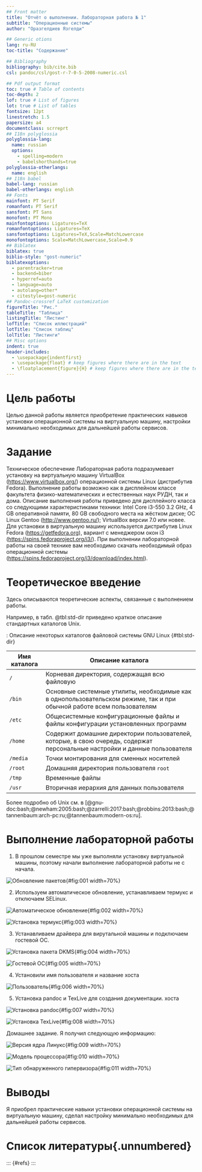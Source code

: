 ```yaml
---
## Front matter
title: "Отчёт о выполнении. Лабораторная работа № 1"
subtitle: "Операционные системы"
author: "Оразгелдиев Язгелди"

## Generic otions
lang: ru-RU
toc-title: "Содержание"

## Bibliography
bibliography: bib/cite.bib
csl: pandoc/csl/gost-r-7-0-5-2008-numeric.csl

## Pdf output format
toc: true # Table of contents
toc-depth: 2
lof: true # List of figures
lot: true # List of tables
fontsize: 12pt
linestretch: 1.5
papersize: a4
documentclass: scrreprt
## I18n polyglossia
polyglossia-lang:
  name: russian
  options:
	- spelling=modern
	- babelshorthands=true
polyglossia-otherlangs:
  name: english
## I18n babel
babel-lang: russian
babel-otherlangs: english
## Fonts
mainfont: PT Serif
romanfont: PT Serif
sansfont: PT Sans
monofont: PT Mono
mainfontoptions: Ligatures=TeX
romanfontoptions: Ligatures=TeX
sansfontoptions: Ligatures=TeX,Scale=MatchLowercase
monofontoptions: Scale=MatchLowercase,Scale=0.9
## Biblatex
biblatex: true
biblio-style: "gost-numeric"
biblatexoptions:
  - parentracker=true
  - backend=biber
  - hyperref=auto
  - language=auto
  - autolang=other*
  - citestyle=gost-numeric
## Pandoc-crossref LaTeX customization
figureTitle: "Рис."
tableTitle: "Таблица"
listingTitle: "Листинг"
lofTitle: "Список иллюстраций"
lotTitle: "Список таблиц"
lolTitle: "Листинги"
## Misc options
indent: true
header-includes:
  - \usepackage{indentfirst}
  - \usepackage{float} # keep figures where there are in the text
  - \floatplacement{figure}{H} # keep figures where there are in the text
---
```


# Цель работы

Целью данной работы является приобретение практических навыков установки операционной системы на виртуальную машину, настройки минимально необходимых для дальнейшей работы сервисов.
# Задание

Техническое обеспечение
Лабораторная работа подразумевает установку на виртуальную машину VirtualBox (https://www.virtualbox.org/) операционной системы Linux (дистрибутив Fedora).
Выполнение работы возможно как в дисплейном классе факультета физико-математических и естественных наук РУДН, так и дома. Описание выполнения работы приведено для дисплейного класса со следующими характеристиками техники:
Intel Core i3-550 3.2 GHz, 4 GB оперативной памяти, 80 GB свободного места на жёстком диске;
ОС Linux Gentoo (http://www.gentoo.ru/);
VirtualBox версии 7.0 или новее.
Для установки в виртуальную машину используется дистрибутив Linux Fedora (https://getfedora.org), вариант с менеджером окон i3 (https://spins.fedoraproject.org/i3/).
При выполнении лабораторной работы на своей технике вам необходимо скачать необходимый образ операционной системы (https://spins.fedoraproject.org/i3/download/index.html).

# Теоретическое введение

Здесь описываются теоретические аспекты, связанные с выполнением работы.

Например, в табл. @tbl:std-dir приведено краткое описание стандартных каталогов Unix.

: Описание некоторых каталогов файловой системы GNU Linux {#tbl:std-dir}

| Имя каталога | Описание каталога                                                                                                          |
|--------------|----------------------------------------------------------------------------------------------------------------------------|
| `/`          | Корневая директория, содержащая всю файловую                                                                               |
| `/bin `      | Основные системные утилиты, необходимые как в однопользовательском режиме, так и при обычной работе всем пользователям     |
| `/etc`       | Общесистемные конфигурационные файлы и файлы конфигурации установленных программ                                           |
| `/home`      | Содержит домашние директории пользователей, которые, в свою очередь, содержат персональные настройки и данные пользователя |
| `/media`     | Точки монтирования для сменных носителей                                                                                   |
| `/root`      | Домашняя директория пользователя  `root`                                                                                   |
| `/tmp`       | Временные файлы                                                                                                            |
| `/usr`       | Вторичная иерархия для данных пользователя                                                                                 |

Более подробно об Unix см. в [@gnu-doc:bash;@newham:2005:bash;@zarrelli:2017:bash;@robbins:2013:bash;@tannenbaum:arch-pc:ru;@tannenbaum:modern-os:ru].

# Выполнение лабораторной работы
1. В прошлом семестре мы уже выполняли установку виртуальной машины, поэтому начали выполнение лабораторной работы не с начала.

![Обновление пакетов](image/01.jpg){#fig:001 width=70%}

2. Используем автоматическое обновление, устанавливаем термукс и отключаем SELinux.

![Автоматическое обновление](image/auto.jpg){#fig:002 width=70%}

![Установка термукс](image/tmux.jpg){#fig:003 width=70%}

3. Устанавливаем драйвера для вирутальной машины и подключаем гостевой ОС.

![Установка пакета DKMS](image/dkms.jpg){#fig:004 width=70%}

![Гостевой ОС](image/linuxaddition.jpg){#fig:005 width=70%}

4. Установили имя пользователя и название хоста

![Пользователь](image/user.jpg){#fig:006 width=70%}

5. Установка pandoc и TexLive для создания документации. хоста

![Установка pandoc](image/pandocinstall.jpg){#fig:007 width=70%}

![Установка TexLive](image/texlive.jpg){#fig:008 width=70%}

Домашнее задание.
Я получил следующую информацию:

![Версия ядра Линукс](image/linuxver.jpg){#fig:009 width=70%}

![Модель процессора](image/CPU.jpg){#fig:010 width=70%}

![Тип обнаруженного гипервизора](image/hypervisor.jpg){#fig:011 width=70%}

# Выводы

Я приобрел практические навыки установки операционной системы на виртуальную машину, сделал настройку минимально необходимых для дальнейшей работы сервисов.

# Список литературы{.unnumbered}

::: {#refs}
:::
